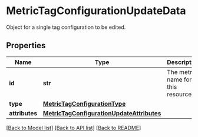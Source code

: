 # MetricTagConfigurationUpdateData

Object for a single tag configuration to be edited.
## Properties
Name | Type | Description | Notes
------------ | ------------- | ------------- | -------------
**id** | **str** | The metric name for this resource. | 
**type** | [**MetricTagConfigurationType**](MetricTagConfigurationType.md) |  | 
**attributes** | [**MetricTagConfigurationUpdateAttributes**](MetricTagConfigurationUpdateAttributes.md) |  | [optional] 

[[Back to Model list]](README.md#documentation-for-models) [[Back to API list]](README.md#documentation-for-api-endpoints) [[Back to README]](README.md)


